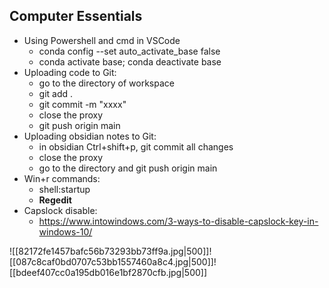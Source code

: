 ## Computer Essentials
- Using Powershell and cmd in VSCode
	- conda config --set auto_activate_base false
	- conda activate base; conda deactivate base
- Uploading code to Git:
	- go to the directory of workspace
	- git add .
	- git commit -m "xxxx"
	- close the proxy
	- git push origin main
- Uploading obsidian notes to Git:
	- in obsidian Ctrl+shift+p, git commit all changes
	- close the proxy
	- go to the directory and git push origin main
- Win+r commands:
	- shell:startup
	- **Regedit**
- Capslock disable:
	- https://www.intowindows.com/3-ways-to-disable-capslock-key-in-windows-10/







![[82172fe1457bafc56b73293bb73ff9a.jpg|500]]![[087c8caf0bd0707c53bb1557460a8c4.jpg|500]]![[bdeef407cc0a195db016e1bf2870cfb.jpg|500]]